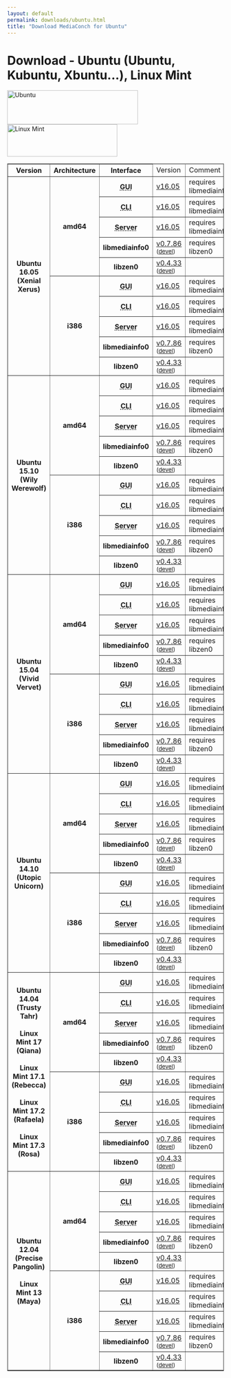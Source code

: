 ```yaml
---
layout: default
permalink: downloads/ubuntu.html
title: "Download MediaConch for Ubuntu"
---
```


# Download - Ubuntu (Ubuntu, Kubuntu, Xbuntu...), Linux Mint

<img src="/MediaConch/images/Ubuntu.png" width="304" height="79" alt="Ubuntu"><img src="/MediaConch/images/Linux_Mint.png" width="256" height="75" alt="Linux Mint"><br />

<table border="1">
<thead>
<tr class="table-header">
    <th>Version</th>
    <th>Architecture</th>
    <th>Interface</th>
    <td>Version</td>
    <td>Comment</td>
</tr>
</thead>
<tbody>

<tr>
	<th rowspan="10">Ubuntu 16.05 (Xenial Xerus)</th>
    <th rowspan="5" id="16.05.amd64">amd64</th>
    <th><abbr title="Graphical User Interface">GUI</abbr></th>
    <td><a href="//mediaarea.net/download/binary/mediaconch-gui/16.05/mediaconch-gui_16.05-1_amd64.xUbuntu_16.04.deb">v16.05</a></td>
    <td>requires libmediainfo0</td>
</tr>
<tr>
    <th><abbr title="Command Line Interface">CLI</abbr></th>
    <td><a href="//mediaarea.net/download/binary/mediaconch/16.05/mediaconch_16.05-1_amd64.xUbuntu_16.04.deb">v16.05</a></td>
    <td>requires libmediainfo0</td>
</tr>
<tr>
    <th><abbr title="Server">Server</abbr></th>
    <td><a href="//mediaarea.net/download/binary/mediaconch-server/16.05/mediaconch-server_16.05-1_amd64.xUbuntu_16.04.deb">v16.05</a></td>
    <td>requires libmediainfo0</td>
</tr>
<tr>
    <th>libmediainfo0</th>
    <td><a href="//mediaarea.net/download/binary/libmediainfo0/0.7.86/libmediainfo0v5_0.7.86-1_amd64.xUbuntu_16.04.deb">v0.7.86</a> <small>(<a href="//mediaarea.net/download/binary/libmediainfo0/0.7.86/libmediainfo-dev_0.7.86-1_amd64.xUbuntu_16.04.deb">devel</a>)</small></td>
    <td>requires libzen0</td>
</tr>
<tr>
    <th>libzen0</th>
    <td><a href="//mediaarea.net/download/binary/libzen0/0.4.33/libzen0v5_0.4.33-1_amd64.xUbuntu_16.04.deb">v0.4.33</a> <small>(<a href="//mediaarea.net/download/binary/libzen0/0.4.33/libzen-dev_0.4.33-1_amd64.xUbuntu_16.04.deb">devel</a>)</small></td>
    <td>&nbsp;</td>
</tr>
<tr>
    <th rowspan="5" id="16.05.i386">i386</th>
    <th><abbr title="Graphical User Interface">GUI</abbr></th>
    <td><a href="//mediaarea.net/download/binary/mediaconch-gui/16.05/mediaconch-gui_16.05-1_i386.xUbuntu_16.04.deb">v16.05</a></td>
    <td>requires libmediainfo0</td>
</tr>
<tr>
    <th><abbr title="Command Line Interface">CLI</abbr></th>
    <td><a href="//mediaarea.net/download/binary/mediaconch/16.05/mediaconch_16.05-1_i386.xUbuntu_16.04.deb">v16.05</a></td>
    <td>requires libmediainfo0</td>
</tr>
<tr>
    <th><abbr title="Server">Server</abbr></th>
    <td><a href="//mediaarea.net/download/binary/mediaconch-server/16.05/mediaconch-server_16.05-1_i386.xUbuntu_16.04.deb">v16.05</a></td>
    <td>requires libmediainfo0</td>
</tr>
<tr>
    <th>libmediainfo0</th>
    <td><a href="//mediaarea.net/download/binary/libmediainfo0/0.7.86/libmediainfo0v5_0.7.86-1_i386.xUbuntu_16.04.deb">v0.7.86</a> <small>(<a href="//mediaarea.net/download/binary/libmediainfo0/0.7.86/libmediainfo-dev_0.7.86-1_i386.xUbuntu_16.04.deb">devel</a>)</small></td>
    <td>requires libzen0</td>
</tr>
<tr>
    <th>libzen0</th>
    <td><a href="//mediaarea.net/download/binary/libzen0/0.4.33/libzen0v5_0.4.33-1_i386.xUbuntu_16.04.deb">v0.4.33</a> <small>(<a href="//mediaarea.net/download/binary/libzen0/0.4.33/libzen-dev_0.4.33-1_i386.xUbuntu_16.04.deb">devel</a>)</small></td>
    <td>&nbsp;</td>
</tr>

<tr>
	<th rowspan="10">Ubuntu 15.10 (Wily Werewolf)</th>
    <th rowspan="5" id="15.10.amd64">amd64</th>
    <th><abbr title="Graphical User Interface">GUI</abbr></th>
    <td><a href="//mediaarea.net/download/binary/mediaconch-gui/16.05/mediaconch-gui_16.05-1_amd64.xUbuntu_15.10.deb">v16.05</a></td>
    <td>requires libmediainfo0</td>
</tr>
<tr>
    <th><abbr title="Command Line Interface">CLI</abbr></th>
    <td><a href="//mediaarea.net/download/binary/mediaconch/16.05/mediaconch_16.05-1_amd64.xUbuntu_15.10.deb">v16.05</a></td>
    <td>requires libmediainfo0</td>
</tr>
<tr>
    <th><abbr title="Server">Server</abbr></th>
    <td><a href="//mediaarea.net/download/binary/mediaconch-server/16.05/mediaconch-server_16.05-1_amd64.xUbuntu_15.10.deb">v16.05</a></td>
    <td>requires libmediainfo0</td>
</tr>
<tr>
    <th>libmediainfo0</th>
    <td><a href="//mediaarea.net/download/binary/libmediainfo0/0.7.86/libmediainfo0v5_0.7.86-1_amd64.xUbuntu_15.10.deb">v0.7.86</a> <small>(<a href="//mediaarea.net/download/binary/libmediainfo0/0.7.86/libmediainfo-dev_0.7.86-1_amd64.xUbuntu_15.10.deb">devel</a>)</small></td>
    <td>requires libzen0</td>
</tr>
<tr>
    <th>libzen0</th>
    <td><a href="//mediaarea.net/download/binary/libzen0/0.4.33/libzen0v5_0.4.33-1_amd64.xUbuntu_15.10.deb">v0.4.33</a> <small>(<a href="//mediaarea.net/download/binary/libzen0/0.4.33/libzen-dev_0.4.33-1_amd64.xUbuntu_15.10.deb">devel</a>)</small></td>
    <td>&nbsp;</td>
</tr>
<tr>
    <th rowspan="5" id="15.10.i386">i386</th>
    <th><abbr title="Graphical User Interface">GUI</abbr></th>
    <td><a href="//mediaarea.net/download/binary/mediaconch-gui/16.05/mediaconch-gui_16.05-1_i386.xUbuntu_15.10.deb">v16.05</a></td>
    <td>requires libmediainfo0</td>
</tr>
<tr>
    <th><abbr title="Command Line Interface">CLI</abbr></th>
    <td><a href="//mediaarea.net/download/binary/mediaconch/16.05/mediaconch_16.05-1_i386.xUbuntu_15.10.deb">v16.05</a></td>
    <td>requires libmediainfo0</td>
</tr>
<tr>
    <th><abbr title="Server">Server</abbr></th>
    <td><a href="//mediaarea.net/download/binary/mediaconch-server/16.05/mediaconch-server_16.05-1_i386.xUbuntu_15.10.deb">v16.05</a></td>
    <td>requires libmediainfo0</td>
</tr>
<tr>
    <th>libmediainfo0</th>
    <td><a href="//mediaarea.net/download/binary/libmediainfo0/0.7.86/libmediainfo0v5_0.7.86-1_i386.xUbuntu_15.10.deb">v0.7.86</a> <small>(<a href="//mediaarea.net/download/binary/libmediainfo0/0.7.86/libmediainfo-dev_0.7.86-1_i386.xUbuntu_15.10.deb">devel</a>)</small></td>
    <td>requires libzen0</td>
</tr>
<tr>
    <th>libzen0</th>
    <td><a href="//mediaarea.net/download/binary/libzen0/0.4.33/libzen0v5_0.4.33-1_i386.xUbuntu_15.10.deb">v0.4.33</a> <small>(<a href="//mediaarea.net/download/binary/libzen0/0.4.33/libzen-dev_0.4.33-1_i386.xUbuntu_15.10.deb">devel</a>)</small></td>
    <td>&nbsp;</td>
</tr>
<tr>
	<th rowspan="10">Ubuntu 15.04 (Vivid Vervet)</th>
    <th rowspan="5" id="15.04.amd64">amd64</th>
    <th><abbr title="Graphical User Interface">GUI</abbr></th>
    <td><a href="//mediaarea.net/download/binary/mediaconch-gui/16.05/mediaconch-gui_16.05-1_amd64.xUbuntu_15.04.deb">v16.05</a></td>
    <td>requires libmediainfo0</td>
</tr>
<tr>
    <th><abbr title="Command Line Interface">CLI</abbr></th>
    <td><a href="//mediaarea.net/download/binary/mediaconch/16.05/mediaconch_16.05-1_amd64.xUbuntu_15.04.deb">v16.05</a></td>
    <td>requires libmediainfo0</td>
</tr>
<tr>
    <th><abbr title="Server">Server</abbr></th>
    <td><a href="//mediaarea.net/download/binary/mediaconch-server/16.05/mediaconch-server_16.05-1_amd64.xUbuntu_15.04.deb">v16.05</a></td>
    <td>requires libmediainfo0</td>
</tr>
<tr>
    <th>libmediainfo0</th>
    <td><a href="//mediaarea.net/download/binary/libmediainfo0/0.7.86/libmediainfo0_0.7.86-1_amd64.xUbuntu_15.04.deb">v0.7.86</a> <small>(<a href="//mediaarea.net/download/binary/libmediainfo0/0.7.86/libmediainfo-dev_0.7.86-1_amd64.xUbuntu_15.04.deb">devel</a>)</small></td>
    <td>requires libzen0</td>
</tr>
<tr>
    <th>libzen0</th>
    <td><a href="//mediaarea.net/download/binary/libzen0/0.4.33/libzen0_0.4.33-1_amd64.xUbuntu_15.04.deb">v0.4.33</a> <small>(<a href="//mediaarea.net/download/binary/libzen0/0.4.33/libzen-dev_0.4.33-1_amd64.xUbuntu_15.04.deb">devel</a>)</small></td>
    <td>&nbsp;</td>
</tr>
<tr>
    <th rowspan="5" id="15.04.i386">i386</th>
    <th><abbr title="Graphical User Interface">GUI</abbr></th>
    <td><a href="//mediaarea.net/download/binary/mediaconch-gui/16.05/mediaconch-gui_16.05-1_i386.xUbuntu_15.04.deb">v16.05</a></td>
    <td>requires libmediainfo0</td>
</tr>
<tr>
    <th><abbr title="Command Line Interface">CLI</abbr></th>
    <td><a href="//mediaarea.net/download/binary/mediaconch/16.05/mediaconch_16.05-1_i386.xUbuntu_15.04.deb">v16.05</a></td>
    <td>requires libmediainfo0</td>
</tr>
<tr>
    <th><abbr title="Server">Server</abbr></th>
    <td><a href="//mediaarea.net/download/binary/mediaconch-server/16.05/mediaconch-server_16.05-1_i386.xUbuntu_15.04.deb">v16.05</a></td>
    <td>requires libmediainfo0</td>
</tr>
<tr>
    <th>libmediainfo0</th>
    <td><a href="//mediaarea.net/download/binary/libmediainfo0/0.7.86/libmediainfo0_0.7.86-1_i386.xUbuntu_15.04.deb">v0.7.86</a> <small>(<a href="//mediaarea.net/download/binary/libmediainfo0/0.7.86/libmediainfo-dev_0.7.86-1_i386.xUbuntu_15.04.deb">devel</a>)</small></td>
    <td>requires libzen0</td>
</tr>
<tr>
    <th>libzen0</th>
    <td><a href="//mediaarea.net/download/binary/libzen0/0.4.33/libzen0_0.4.33-1_i386.xUbuntu_15.04.deb">v0.4.33</a> <small>(<a href="//mediaarea.net/download/binary/libzen0/0.4.33/libzen-dev_0.4.33-1_i386.xUbuntu_15.04.deb">devel</a>)</small></td>
    <td>&nbsp;</td>
</tr>
<tr>
	<th rowspan="10">Ubuntu 14.10 (Utopic Unicorn)</th>
    <th rowspan="5" id="14.10.amd64">amd64</th>
    <th><abbr title="Graphical User Interface">GUI</abbr></th>
    <td><a href="//mediaarea.net/download/binary/mediaconch-gui/16.05/mediaconch-gui_16.05-1_amd64.xUbuntu_14.10.deb">v16.05</a></td>
    <td>requires libmediainfo0</td>
</tr>
<tr>
    <th><abbr title="Command Line Interface">CLI</abbr></th>
    <td><a href="//mediaarea.net/download/binary/mediaconch/16.05/mediaconch_16.05-1_amd64.xUbuntu_14.10.deb">v16.05</a></td>
    <td>requires libmediainfo0</td>
</tr>
<tr>
    <th><abbr title="Server">Server</abbr></th>
    <td><a href="//mediaarea.net/download/binary/mediaconch-server/16.05/mediaconch-server_16.05-1_amd64.xUbuntu_14.10.deb">v16.05</a></td>
    <td>requires libmediainfo0</td>
</tr>
<tr>
    <th>libmediainfo0</th>
    <td><a href="//mediaarea.net/download/binary/libmediainfo0/0.7.86/libmediainfo0_0.7.86-1_amd64.xUbuntu_14.10.deb">v0.7.86</a> <small>(<a href="//mediaarea.net/download/binary/libmediainfo0/0.7.86/libmediainfo-dev_0.7.86-1_amd64.xUbuntu_14.10.deb">devel</a>)</small></td>
    <td>requires libzen0</td>
</tr>
<tr>
    <th>libzen0</th>
    <td><a href="//mediaarea.net/download/binary/libzen0/0.4.33/libzen0_0.4.33-1_amd64.xUbuntu_14.10.deb">v0.4.33</a> <small>(<a href="//mediaarea.net/download/binary/libzen0/0.4.33/libzen-dev_0.4.33-1_amd64.xUbuntu_14.10.deb">devel</a>)</small></td>
    <td>&nbsp;</td>
</tr>
<tr>
    <th rowspan="5" id="14.10.i386">i386</th>
    <th><abbr title="Graphical User Interface">GUI</abbr></th>
    <td><a href="//mediaarea.net/download/binary/mediaconch-gui/16.05/mediaconch-gui_16.05-1_i386.xUbuntu_14.10.deb">v16.05</a></td>
    <td>requires libmediainfo0</td>
</tr>
<tr>
    <th><abbr title="Command Line Interface">CLI</abbr></th>
    <td><a href="//mediaarea.net/download/binary/mediaconch/16.05/mediaconch_16.05-1_i386.xUbuntu_14.10.deb">v16.05</a></td>
    <td>requires libmediainfo0</td>
</tr>
<tr>
    <th><abbr title="Server">Server</abbr></th>
    <td><a href="//mediaarea.net/download/binary/mediaconch-server/16.05/mediaconch-server_16.05-1_i386.xUbuntu_14.10.deb">v16.05</a></td>
    <td>requires libmediainfo0</td>
</tr>
<tr>
    <th>libmediainfo0</th>
    <td><a href="//mediaarea.net/download/binary/libmediainfo0/0.7.86/libmediainfo0_0.7.86-1_i386.xUbuntu_14.10.deb">v0.7.86</a> <small>(<a href="//mediaarea.net/download/binary/libmediainfo0/0.7.86/libmediainfo-dev_0.7.86-1_i386.xUbuntu_14.10.deb">devel</a>)</small></td>
    <td>requires libzen0</td>
</tr>
<tr>
    <th>libzen0</th>
    <td><a href="//mediaarea.net/download/binary/libzen0/0.4.33/libzen0_0.4.33-1_i386.xUbuntu_14.10.deb">v0.4.33</a> <small>(<a href="//mediaarea.net/download/binary/libzen0/0.4.33/libzen-dev_0.4.33-1_i386.xUbuntu_14.10.deb">devel</a>)</small></td>
    <td>&nbsp;</td>
</tr>
<tr>
	<th rowspan="10">Ubuntu 14.04 (Trusty Tahr)<br /><br />Linux Mint 17 (Qiana)<br /><br />Linux Mint 17.1 (Rebecca)<br /><br />Linux Mint 17.2 (Rafaela)<br /><br />Linux Mint 17.3 (Rosa)</th>
    <th rowspan="5" id="14.04.amd64">amd64</th>
    <th><abbr title="Graphical User Interface">GUI</abbr></th>
    <td><a href="//mediaarea.net/download/binary/mediaconch-gui/16.05/mediaconch-gui_16.05-1_amd64.xUbuntu_14.04.deb">v16.05</a></td>
    <td>requires libmediainfo0</td>
</tr>
<tr>
    <th><abbr title="Command Line Interface">CLI</abbr></th>
    <td><a href="//mediaarea.net/download/binary/mediaconch/16.05/mediaconch_16.05-1_amd64.xUbuntu_14.04.deb">v16.05</a></td>
    <td>requires libmediainfo0</td>
</tr>
<tr>
    <th><abbr title="Server">Server</abbr></th>
    <td><a href="//mediaarea.net/download/binary/mediaconch-server/16.05/mediaconch-server_16.05-1_amd64.xUbuntu_14.04.deb">v16.05</a></td>
    <td>requires libmediainfo0</td>
</tr>
<tr>
    <th>libmediainfo0</th>
    <td><a href="//mediaarea.net/download/binary/libmediainfo0/0.7.86/libmediainfo0_0.7.86-1_amd64.xUbuntu_14.04.deb">v0.7.86</a> <small>(<a href="//mediaarea.net/download/binary/libmediainfo0/0.7.86/libmediainfo-dev_0.7.86-1_amd64.xUbuntu_14.04.deb">devel</a>)</small></td>
    <td>requires libzen0</td>
</tr>
<tr>
    <th>libzen0</th>
    <td><a href="//mediaarea.net/download/binary/libzen0/0.4.33/libzen0_0.4.33-1_amd64.xUbuntu_14.04.deb">v0.4.33</a> <small>(<a href="//mediaarea.net/download/binary/libzen0/0.4.33/libzen-dev_0.4.33-1_amd64.xUbuntu_14.04.deb">devel</a>)</small></td>
    <td>&nbsp;</td>
</tr>
<tr>
    <th rowspan="5" id="14.04.i386">i386</th>
    <th><abbr title="Graphical User Interface">GUI</abbr></th>
    <td><a href="//mediaarea.net/download/binary/mediaconch-gui/16.05/mediaconch-gui_16.05-1_i386.xUbuntu_14.04.deb">v16.05</a></td>
    <td>requires libmediainfo0</td>
</tr>
<tr>
    <th><abbr title="Command Line Interface">CLI</abbr></th>
    <td><a href="//mediaarea.net/download/binary/mediaconch/16.05/mediaconch_16.05-1_i386.xUbuntu_14.04.deb">v16.05</a></td>
    <td>requires libmediainfo0</td>
</tr>
<tr>
    <th><abbr title="Server">Server</abbr></th>
    <td><a href="//mediaarea.net/download/binary/mediaconch-server/16.05/mediaconch-server_16.05-1_i386.xUbuntu_14.04.deb">v16.05</a></td>
    <td>requires libmediainfo0</td>
</tr>
<tr>
    <th>libmediainfo0</th>
    <td><a href="//mediaarea.net/download/binary/libmediainfo0/0.7.86/libmediainfo0_0.7.86-1_i386.xUbuntu_14.04.deb">v0.7.86</a> <small>(<a href="//mediaarea.net/download/binary/libmediainfo0/0.7.86/libmediainfo-dev_0.7.86-1_i386.xUbuntu_14.04.deb">devel</a>)</small></td>
    <td>requires libzen0</td>
</tr>
<tr>
    <th>libzen0</th>
    <td><a href="//mediaarea.net/download/binary/libzen0/0.4.33/libzen0_0.4.33-1_i386.xUbuntu_14.04.deb">v0.4.33</a> <small>(<a href="//mediaarea.net/download/binary/libzen0/0.4.33/libzen-dev_0.4.33-1_i386.xUbuntu_14.04.deb">devel</a>)</small></td>
    <td>&nbsp;</td>
</tr>
<tr>
	<th rowspan="10">Ubuntu 12.04 (Precise Pangolin)<br /><br /> Linux Mint 13 (Maya)</th>
    <th rowspan="5" id="12.04.amd64">amd64</th>
    <th><abbr title="Graphical User Interface">GUI</abbr></th>
    <td><a href="//mediaarea.net/download/binary/mediaconch-gui/16.05/mediaconch-gui_16.05-1_amd64.xUbuntu_12.04.deb">v16.05</a></td>
    <td>requires libmediainfo0</td>
</tr>
<tr>
    <th><abbr title="Command Line Interface">CLI</abbr></th>
    <td><a href="//mediaarea.net/download/binary/mediaconch/16.05/mediaconch_16.05-1_amd64.xUbuntu_12.04.deb">v16.05</a></td>
    <td>requires libmediainfo0</td>
</tr>
<tr>
    <th><abbr title="Server">Server</abbr></th>
    <td><a href="//mediaarea.net/download/binary/mediaconch-server/16.05/mediaconch-server_16.05-1_amd64.xUbuntu_12.04.deb">v16.05</a></td>
    <td>requires libmediainfo0</td>
</tr>
<tr>
    <th>libmediainfo0</th>
    <td><a href="//mediaarea.net/download/binary/libmediainfo0/0.7.86/libmediainfo0_0.7.86-1_amd64.xUbuntu_12.04.deb">v0.7.86</a> <small>(<a href="//mediaarea.net/download/binary/libmediainfo0/0.7.86/libmediainfo-dev_0.7.86-1_amd64.xUbuntu_12.04.deb">devel</a>)</small></td>
    <td>requires libzen0</td>
</tr>
<tr>
    <th>libzen0</th>
    <td><a href="//mediaarea.net/download/binary/libzen0/0.4.33/libzen0_0.4.33-1_amd64.xUbuntu_12.04.deb">v0.4.33</a> <small>(<a href="//mediaarea.net/download/binary/libzen0/0.4.33/libzen-dev_0.4.33-1_amd64.xUbuntu_12.04.deb">devel</a>)</small></td>
    <td>&nbsp;</td>
</tr>
<tr>
    <th rowspan="5" id="12.04.i386">i386</th>
    <th><abbr title="Graphical User Interface">GUI</abbr></th>
    <td><a href="//mediaarea.net/download/binary/mediaconch-gui/16.05/mediaconch-gui_16.05-1_i386.xUbuntu_12.04.deb">v16.05</a></td>
    <td>requires libmediainfo0</td>
</tr>
<tr>
    <th><abbr title="Command Line Interface">CLI</abbr></th>
    <td><a href="//mediaarea.net/download/binary/mediaconch/16.05/mediaconch_16.05-1_i386.xUbuntu_12.04.deb">v16.05</a></td>
    <td>requires libmediainfo0</td>
</tr>
<tr>
    <th><abbr title="Server">Server</abbr></th>
    <td><a href="//mediaarea.net/download/binary/mediaconch-server/16.05/mediaconch-server_16.05-1_i386.xUbuntu_12.04.deb">v16.05</a></td>
    <td>requires libmediainfo0</td>
</tr>
<tr>
    <th>libmediainfo0</th>
    <td><a href="//mediaarea.net/download/binary/libmediainfo0/0.7.86/libmediainfo0_0.7.86-1_i386.xUbuntu_12.04.deb">v0.7.86</a> <small>(<a href="//mediaarea.net/download/binary/libmediainfo0/0.7.86/libmediainfo-dev_0.7.86-1_i386.xUbuntu_12.04.deb">devel</a>)</small></td>
    <td>requires libzen0</td>
</tr>
<tr>
    <th>libzen0</th>
    <td><a href="//mediaarea.net/download/binary/libzen0/0.4.33/libzen0_0.4.33-1_i386.xUbuntu_12.04.deb">v0.4.33</a> <small>(<a href="//mediaarea.net/download/binary/libzen0/0.4.33/libzen-dev_0.4.33-1_i386.xUbuntu_12.04.deb">devel</a>)</small></td>
    <td>&nbsp;</td>
</tr>
</tbody>
</table>
